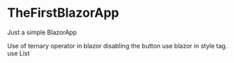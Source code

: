 # TheFirstBlazorApp
Just a simple BlazorApp 


Use of ternary operator in blazor 
disabling the button 
use blazor in style tag.
use List <UL> 
